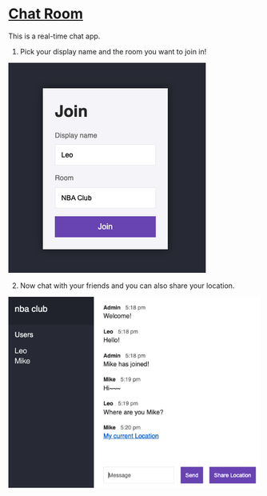 # [Chat Room](https://real-time-chat-room-app.herokuapp.com/)
This is a real-time chat app.   

1. Pick your display name and the room you want to join in!  
<img src="sample-pics/index.png"> 

2. Now chat with your friends and you can also share your location. 
<img src="sample-pics/chat.png">
